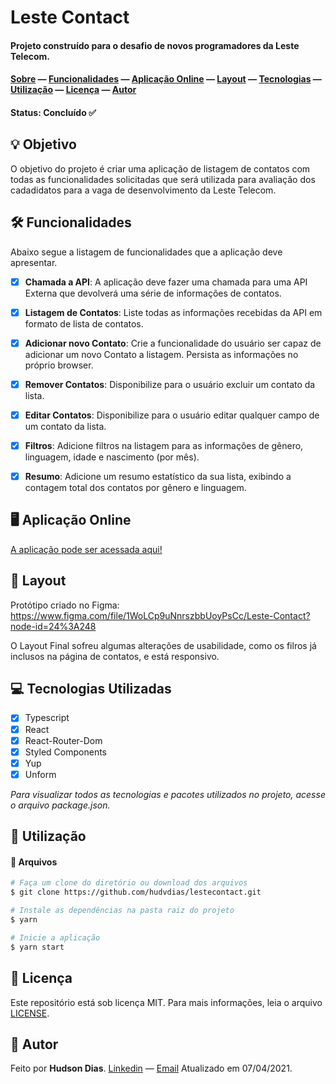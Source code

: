 # Leste Contact

#### Projeto construído para o desafio de novos programadores da Leste Telecom.

#### [Sobre](#-objetivo) — [Funcionalidades](#-funcionalidades) — [Aplicação Online](#-aplicação-online) — [Layout](#-layout) — [Tecnologias](#-tecnologias-utilizadas) — [Utilização](#-utilização) — [Licença](#-licença) — [Autor](#-autor)

#### Status: Concluído ✅

## 💡 Objetivo

O objetivo do projeto é criar uma aplicação de listagem de contatos com todas as funcionalidades solicitadas que será utilizada para avaliação dos cadadidatos para a vaga de desenvolvimento da Leste Telecom.

## 🛠 Funcionalidades

Abaixo segue a listagem de funcionalidades que a aplicação deve apresentar.

- [x] **Chamada a API**: A aplicação deve fazer uma chamada para uma API Externa que devolverá uma série de informações de contatos.

- [x] **Listagem de Contatos**: Liste todas as informações recebidas da API em formato de lista de contatos.

- [x] **Adicionar novo Contato**: Crie a funcionalidade do usuário ser capaz de adicionar um novo Contato a listagem. Persista as informações no próprio browser.

- [x] **Remover Contatos**: Disponibilize para o usuário excluir um contato da lista.

- [x] **Editar Contatos**: Disponibilize para o usuário editar qualquer campo de um contato da lista.

- [x] **Filtros**: Adicione filtros na listagem para as informações de gênero, linguagem, idade e nascimento (por mês).

- [x] **Resumo**: Adicione um resumo estatístico da sua lista, exibindo a contagem total dos contatos por gênero e linguagem.

## 🖥 Aplicação Online

[A aplicação pode ser acessada aqui!](https://lestecontact.netlify.app/)

## 🎨 Layout

Protótipo criado no Figma:
https://www.figma.com/file/1WoLCp9uNnrszbbUoyPsCc/Leste-Contact?node-id=24%3A248

O Layout Final sofreu algumas alterações de usabilidade, como os filros já inclusos na página de contatos, e está responsivo.

## 💻 Tecnologias Utilizadas

- [x] Typescript
- [x] React
- [x] React-Router-Dom
- [x] Styled Components
- [x] Yup
- [x] Unform

*Para visualizar todos as tecnologias e pacotes utilizados no projeto, acesse o arquivo package.json.*

## 🚀 Utilização

#### 💾 Arquivos

```bash
# Faça um clone do diretório ou download dos arquivos
$ git clone https://github.com/hudvdias/lestecontact.git
```

```bash
# Instale as dependências na pasta raiz do projeto
$ yarn

# Inicie a aplicação
$ yarn start
```

## 📃 Licença

Este repositório está sob licença MIT. Para mais informações, leia o arquivo [LICENSE](https://github.com/hudvdias/ecoleta/blob/master/LICENSE).

## 🧑 Autor

Feito por **Hudson Dias**. [Linkedin](https://www.linkedin.com/in/hudvdias/) — [Email](mailto:hudson.oliveira.dias@gmail.com)
Atualizado em 07/04/2021.
